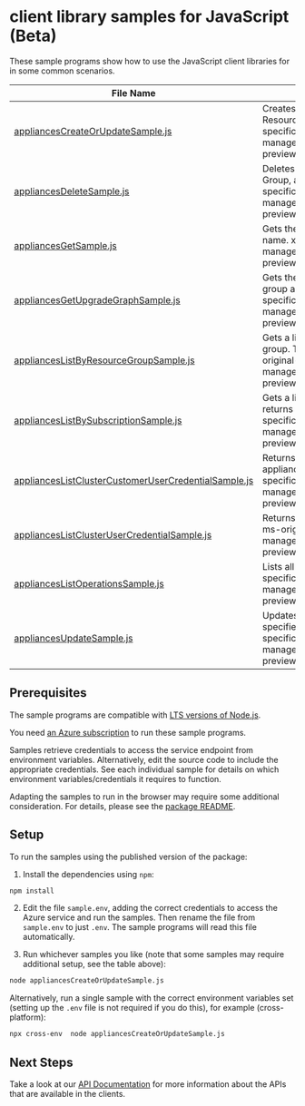 # client library samples for JavaScript (Beta)

These sample programs show how to use the JavaScript client libraries for in some common scenarios.

| **File Name**                                                                                             | **Description**                                                                                                                                                                                                                                                                                         |
| --------------------------------------------------------------------------------------------------------- | ------------------------------------------------------------------------------------------------------------------------------------------------------------------------------------------------------------------------------------------------------------------------------------------------------- |
| [appliancesCreateOrUpdateSample.js][appliancescreateorupdatesample]                                       | Creates or updates an Appliance in the specified Subscription and Resource Group. x-ms-original-file: specification/resourceconnector/resource-manager/Microsoft.ResourceConnector/preview/2022-04-15-preview/examples/AppliancesCreate_Update.json                                                     |
| [appliancesDeleteSample.js][appliancesdeletesample]                                                       | Deletes an Appliance with the specified Resource Name, Resource Group, and Subscription Id. x-ms-original-file: specification/resourceconnector/resource-manager/Microsoft.ResourceConnector/preview/2022-04-15-preview/examples/AppliancesDelete.json                                                  |
| [appliancesGetSample.js][appliancesgetsample]                                                             | Gets the details of an Appliance with a specified resource group and name. x-ms-original-file: specification/resourceconnector/resource-manager/Microsoft.ResourceConnector/preview/2022-04-15-preview/examples/AppliancesGet.json                                                                      |
| [appliancesGetUpgradeGraphSample.js][appliancesgetupgradegraphsample]                                     | Gets the upgrade graph of an Appliance with a specified resource group and name and specific release train. x-ms-original-file: specification/resourceconnector/resource-manager/Microsoft.ResourceConnector/preview/2022-04-15-preview/examples/UpgradeGraph.json                                      |
| [appliancesListByResourceGroupSample.js][applianceslistbyresourcegroupsample]                             | Gets a list of Appliances in the specified subscription and resource group. The operation returns properties of each Appliance. x-ms-original-file: specification/resourceconnector/resource-manager/Microsoft.ResourceConnector/preview/2022-04-15-preview/examples/AppliancesListByResourceGroup.json |
| [appliancesListBySubscriptionSample.js][applianceslistbysubscriptionsample]                               | Gets a list of Appliances in the specified subscription. The operation returns properties of each Appliance x-ms-original-file: specification/resourceconnector/resource-manager/Microsoft.ResourceConnector/preview/2022-04-15-preview/examples/AppliancesListBySubscription.json                      |
| [appliancesListClusterCustomerUserCredentialSample.js][applianceslistclustercustomerusercredentialsample] | Returns the cluster customer user credentials for the dedicated appliance. x-ms-original-file: specification/resourceconnector/resource-manager/Microsoft.ResourceConnector/preview/2022-04-15-preview/examples/AppliancesListClusterCustomerUserCredential.json                                        |
| [appliancesListClusterUserCredentialSample.js][applianceslistclusterusercredentialsample]                 | Returns the cluster user credentials for the dedicated appliance. x-ms-original-file: specification/resourceconnector/resource-manager/Microsoft.ResourceConnector/preview/2022-04-15-preview/examples/AppliancesListClusterUserCredential.json                                                         |
| [appliancesListOperationsSample.js][applianceslistoperationssample]                                       | Lists all available Appliances operations. x-ms-original-file: specification/resourceconnector/resource-manager/Microsoft.ResourceConnector/preview/2022-04-15-preview/examples/AppliancesListOperations.json                                                                                           |
| [appliancesUpdateSample.js][appliancesupdatesample]                                                       | Updates an Appliance with the specified Resource Name in the specified Resource Group and Subscription. x-ms-original-file: specification/resourceconnector/resource-manager/Microsoft.ResourceConnector/preview/2022-04-15-preview/examples/AppliancesPatch.json                                       |

## Prerequisites

The sample programs are compatible with [LTS versions of Node.js](https://github.com/nodejs/release#release-schedule).

You need [an Azure subscription][freesub] to run these sample programs.

Samples retrieve credentials to access the service endpoint from environment variables. Alternatively, edit the source code to include the appropriate credentials. See each individual sample for details on which environment variables/credentials it requires to function.

Adapting the samples to run in the browser may require some additional consideration. For details, please see the [package README][package].

## Setup

To run the samples using the published version of the package:

1. Install the dependencies using `npm`:

```bash
npm install
```

2. Edit the file `sample.env`, adding the correct credentials to access the Azure service and run the samples. Then rename the file from `sample.env` to just `.env`. The sample programs will read this file automatically.

3. Run whichever samples you like (note that some samples may require additional setup, see the table above):

```bash
node appliancesCreateOrUpdateSample.js
```

Alternatively, run a single sample with the correct environment variables set (setting up the `.env` file is not required if you do this), for example (cross-platform):

```bash
npx cross-env  node appliancesCreateOrUpdateSample.js
```

## Next Steps

Take a look at our [API Documentation][apiref] for more information about the APIs that are available in the clients.

[appliancescreateorupdatesample]: https://github.com/Azure/azure-sdk-for-js/blob/main/sdk/resourceconnector/arm-resourceconnector/samples/v1-beta/javascript/appliancesCreateOrUpdateSample.js
[appliancesdeletesample]: https://github.com/Azure/azure-sdk-for-js/blob/main/sdk/resourceconnector/arm-resourceconnector/samples/v1-beta/javascript/appliancesDeleteSample.js
[appliancesgetsample]: https://github.com/Azure/azure-sdk-for-js/blob/main/sdk/resourceconnector/arm-resourceconnector/samples/v1-beta/javascript/appliancesGetSample.js
[appliancesgetupgradegraphsample]: https://github.com/Azure/azure-sdk-for-js/blob/main/sdk/resourceconnector/arm-resourceconnector/samples/v1-beta/javascript/appliancesGetUpgradeGraphSample.js
[applianceslistbyresourcegroupsample]: https://github.com/Azure/azure-sdk-for-js/blob/main/sdk/resourceconnector/arm-resourceconnector/samples/v1-beta/javascript/appliancesListByResourceGroupSample.js
[applianceslistbysubscriptionsample]: https://github.com/Azure/azure-sdk-for-js/blob/main/sdk/resourceconnector/arm-resourceconnector/samples/v1-beta/javascript/appliancesListBySubscriptionSample.js
[applianceslistclustercustomerusercredentialsample]: https://github.com/Azure/azure-sdk-for-js/blob/main/sdk/resourceconnector/arm-resourceconnector/samples/v1-beta/javascript/appliancesListClusterCustomerUserCredentialSample.js
[applianceslistclusterusercredentialsample]: https://github.com/Azure/azure-sdk-for-js/blob/main/sdk/resourceconnector/arm-resourceconnector/samples/v1-beta/javascript/appliancesListClusterUserCredentialSample.js
[applianceslistoperationssample]: https://github.com/Azure/azure-sdk-for-js/blob/main/sdk/resourceconnector/arm-resourceconnector/samples/v1-beta/javascript/appliancesListOperationsSample.js
[appliancesupdatesample]: https://github.com/Azure/azure-sdk-for-js/blob/main/sdk/resourceconnector/arm-resourceconnector/samples/v1-beta/javascript/appliancesUpdateSample.js
[apiref]: https://docs.microsoft.com/javascript/api/@azure/arm-resourceconnector?view=azure-node-preview
[freesub]: https://azure.microsoft.com/free/
[package]: https://github.com/Azure/azure-sdk-for-js/tree/main/sdk/resourceconnector/arm-resourceconnector/README.md
